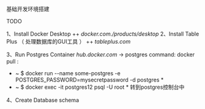 基础开发环境搭建

TODO

1、Install Docker Desktop          ++ *docker.com./products/desktop*
2、Install Table Plus （ 处理数据库的GUI工具 ） ++ *tableplus.com*


3、Run Postgres Container         *hub.docker.com* -> postgres          command: docker pull <image>:<tag>
* ~ $ docker run --name some-postgres -e POSTGRES_PASSWORD=mysecretpassword -d postgres *
* ~ $ docker exec -it postgres12 psql -U root *   转到postgres控制台中


4、Create Database schema






